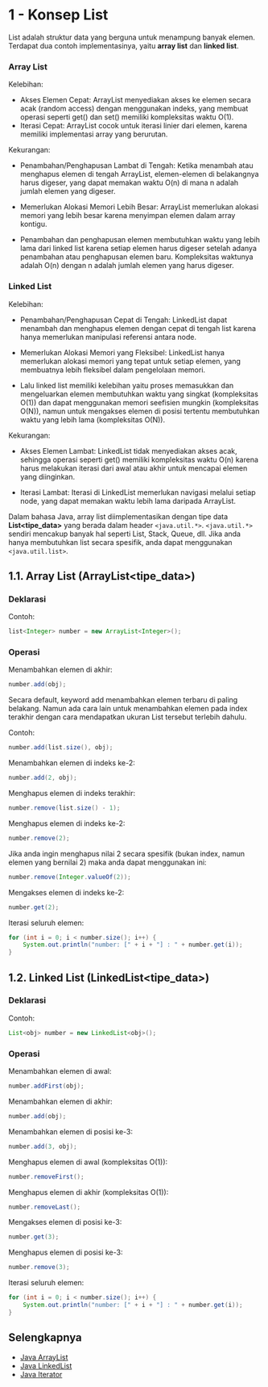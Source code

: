 # 1 - Konsep List

List adalah struktur data yang berguna untuk menampung banyak elemen. Terdapat dua contoh implementasinya, yaitu **array list** dan **linked list**.

### Array List

Kelebihan:

- Akses Elemen Cepat: ArrayList menyediakan akses ke elemen secara acak (random access) dengan menggunakan indeks, yang membuat operasi seperti get() dan set() memiliki kompleksitas           waktu O(1).
- Iterasi Cepat: ArrayList cocok untuk iterasi linier dari elemen, karena memiliki implementasi array yang berurutan.

Kekurangan:

- Penambahan/Penghapusan Lambat di Tengah: Ketika menambah atau menghapus elemen di tengah ArrayList, elemen-elemen di belakangnya harus digeser, yang dapat memakan waktu O(n) di mana n adalah jumlah elemen yang digeser.

- Memerlukan Alokasi Memori Lebih Besar: ArrayList memerlukan alokasi memori yang lebih besar karena menyimpan elemen dalam array kontigu.

- Penambahan dan penghapusan elemen membutuhkan waktu yang lebih lama dari linked list karena setiap elemen harus digeser setelah adanya penambahan atau penghapusan elemen baru. Kompleksitas waktunya adalah O(n) dengan n adalah jumlah elemen yang harus digeser.

### Linked List

Kelebihan:

- Penambahan/Penghapusan Cepat di Tengah: LinkedList dapat menambah dan menghapus elemen dengan cepat di tengah list karena hanya memerlukan manipulasi referensi antara node.

- Memerlukan Alokasi Memori yang Fleksibel: LinkedList hanya memerlukan alokasi memori yang tepat untuk setiap elemen, yang membuatnya lebih fleksibel dalam pengelolaan memori.

- Lalu linked list memiliki kelebihan yaitu proses memasukkan dan mengeluarkan elemen membutuhkan waktu yang singkat (kompleksitas O(1)) dan dapat menggunakan memori seefisien mungkin         (kompleksitas O(N)), namun untuk mengakses elemen di posisi tertentu membutuhkan waktu yang lebih lama (kompleksitas O(N)).

Kekurangan:

- Akses Elemen Lambat: LinkedList tidak menyediakan akses acak, sehingga operasi seperti get() memiliki kompleksitas waktu O(n) karena harus melakukan iterasi dari awal atau akhir untuk mencapai elemen yang diinginkan.

- Iterasi Lambat: Iterasi di LinkedList memerlukan navigasi melalui setiap node, yang dapat memakan waktu lebih lama daripada ArrayList.

Dalam bahasa Java, array list diimplementasikan dengan tipe data **List<tipe_data>** yang berada dalam header `<java.util.*>`. `<java.util.*>` sendiri mencakup banyak hal seperti List, Stack, Queue, dll. Jika anda hanya membutuhkan list secara spesifik, anda dapat menggunakan `<java.util.list>`.

## 1.1. Array List (ArrayList<tipe_data>)

### Deklarasi

Contoh:
```java
list<Integer> number = new ArrayList<Integer>();
```

### Operasi

Menambahkan elemen di akhir:
```java
number.add(obj);
```

Secara default, keyword add menambahkan elemen terbaru di paling belakang. Namun ada cara lain untuk menambahkan elemen pada index terakhir dengan cara mendapatkan ukuran List tersebut terlebih dahulu. 

Contoh:
```java
number.add(list.size(), obj);
```

Menambahkan elemen di indeks ke-2:
```java
number.add(2, obj);
```

Menghapus elemen di indeks terakhir:
```java
number.remove(list.size() - 1);
```

Menghapus elemen di indeks ke-2:
```java
number.remove(2);
```

Jika anda ingin menghapus nilai 2 secara spesifik (bukan index, namun elemen yang bernilai 2) maka anda dapat menggunakan ini:
```java
number.remove(Integer.valueOf(2));
```

Mengakses elemen di indeks ke-2:
```java
number.get(2);
```

Iterasi seluruh elemen:
```java
for (int i = 0; i < number.size(); i++) {
    System.out.println("number: [" + i + "] : " + number.get(i));
}
```

## 1.2. Linked List (LinkedList<tipe_data>)

### Deklarasi

Contoh:
```java
List<obj> number = new LinkedList<obj>();
```

### Operasi

Menambahkan elemen di awal:
```java
number.addFirst(obj);
```

Menambahkan elemen di akhir:
```java
number.add(obj);
```

Menambahkan elemen di posisi ke-3:
```java
number.add(3, obj);
```

Menghapus elemen di awal (kompleksitas O(1)):
```java
number.removeFirst();
```

Menghapus elemen di akhir (kompleksitas O(1)):
```java
number.removeLast();
```

Mengakses elemen di posisi ke-3:
```java
number.get(3);
```

Menghapus elemen di posisi ke-3:
```java
number.remove(3);
```

Iterasi seluruh elemen:
```java
for (int i = 0; i < number.size(); i++) {
    System.out.println("number: [" + i + "] : " + number.get(i));
}
```

## Selengkapnya

- [Java ArrayList](https://www.geeksforgeeks.org/arraylist-in-java/)
- [Java LinkedList]([https://en.cppreference.com/w/cpp/container/list](https://www.geeksforgeeks.org/linked-list-in-java/))
- [Java Iterator]([https://en.cppreference.com/w/cpp/named_req/BidirectionalIterato](https://www.geeksforgeeks.org/iterators-in-java/)https://www.geeksforgeeks.org/iterators-in-java/)
